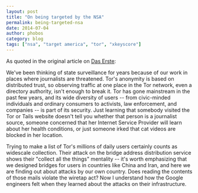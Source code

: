 ```yaml
---
layout: post
title: "On being targeted by the NSA"
permalink: being-targeted-nsa
date: 2014-07-04
author: phobos
category: blog
tags: ["nsa", "target america", "tor", "xkeyscore"]
---
```


As quoted in the original article on [Das Erste](http://daserste.ndr.de/panorama/aktuell/NSA-targets-the-privacy-conscious,nsa230.html):

We've been thinking of state surveillance for years because of our work in places where journalists are threatened. Tor's anonymity is based on distributed trust, so observing traffic at one place in the Tor network, even a directory authority, isn't enough to break it. Tor has gone mainstream in the past few years, and its wide diversity of users -- from civic-minded individuals and ordinary consumers to activists, law enforcement, and companies -- is part of its security. Just learning that somebody visited the Tor or Tails website doesn't tell you whether that person is a journalist source, someone concerned that her Internet Service Provider will learn about her health conditions, or just someone irked that cat videos are blocked in her location.

Trying to make a list of Tor's millions of daily users certainly counts as widescale collection. Their attack on the bridge address distribution service shows their "collect all the things" mentality -- it's worth emphasizing that we designed bridges for users in countries like China and Iran, and here we are finding out about attacks by our own country. Does reading the contents of those mails violate the wiretap act? Now I understand how the Google engineers felt when they learned about the attacks on their infrastructure.

